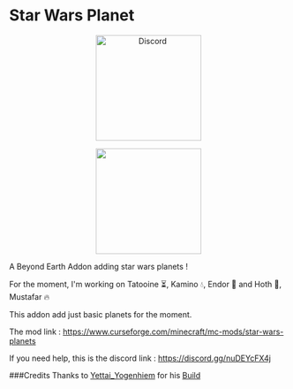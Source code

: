 # Star Wars Planet

<a href="https://discord.gg/nuDEYcFX4j">
  <p align="center">
      <img src="https://img.shields.io/discord/978715386033877112?    color=blue&label=Discord&logo=discord&logoColor=ffffff&style=for-the-badge" alt="Discord" width="191"/> 
  </p>
</a>

<a href="https://www.curseforge.com/minecraft/mc-mods/star-wars-planets">
  <p align="middle">
      <img src="https://img.shields.io/badge/Curseforge-Click%20Me-red?style=for-the-badge" width="191"/> 
  </p>
</a>

A Beyond Earth Addon adding star wars planets !

For the moment, I'm working on Tatooine ⏳, Kamino 💧, Endor 🌴 and Hoth 🧊, Mustafar 🔥


This addon add just basic planets for the moment.


The mod link : https://www.curseforge.com/minecraft/mc-mods/star-wars-planets

If you need help, this is the discord link : https://discord.gg/nuDEYcFX4j

###Credits
Thanks to [Yettai_Yogenhiem](https://www.planetminecraft.com/member/yettai_yogenhiem/) for his [Build](https://www.planetminecraft.com/project/star-wars-at-at-5456362/)

